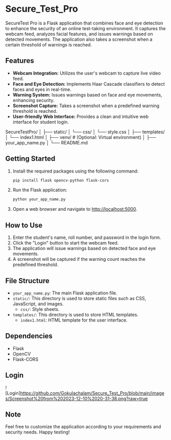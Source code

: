 # Secure_Test_Pro

SecureTest Pro is a Flask application that combines face and eye detection to enhance the security of an online test-taking environment. It captures the webcam feed, analyzes facial features, and issues warnings based on detected movements. The application also takes a screenshot when a certain threshold of warnings is reached.

## Features

- **Webcam Integration:** Utilizes the user's webcam to capture live video feed.
- **Face and Eye Detection:** Implements Haar Cascade classifiers to detect faces and eyes in real-time.
- **Warning System:** Issues warnings based on face and eye movements, enhancing security.
- **Screenshot Capture:** Takes a screenshot when a predefined warning threshold is reached.
- **User-friendly Web Interface:** Provides a clean and intuitive web interface for student login.





SecureTestPro/
│
├── static/
│ └── css/
│ └── style.css
│
├── templates/
│ └── index1.html
│
├── venv/ # (Optional: Virtual environment)
│
├── your_app_name.py
│
└── README.md






## Getting Started

1. Install the required packages using the following command:

    ```bash
    pip install flask opencv-python flask-cors
    ```

2. Run the Flask application:

    ```bash
    python your_app_name.py
    ```

3. Open a web browser and navigate to [http://localhost:5000](http://localhost:5000).

## How to Use

1. Enter the student's name, roll number, and password in the login form.
2. Click the "Login" button to start the webcam feed.
3. The application will issue warnings based on detected face and eye movements.
4. A screenshot will be captured if the warning count reaches the predefined threshold.

## File Structure

- `your_app_name.py`: The main Flask application file.
- `static/`: This directory is used to store static files such as CSS, JavaScript, and images.
    - `css/`: Style sheets.
- `templates/`: This directory is used to store HTML templates.
    - `index1.html`: HTML template for the user interface.

## Dependencies

- Flask
- OpenCV
- Flask-CORS


## Login

![Login]https://github.com/Gokulachalam/Secure_Test_Pro/blob/main/images/Screenshot%20from%202023-12-10%2020-31-38.png?raw=true



## Note


Feel free to customize the application according to your requirements and security needs. Happy testing!






